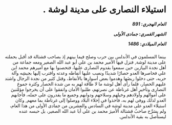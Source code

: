 <h1 dir="rtl">استيلاء النصارى على مدينة لوشة  .</h1>

<h5 dir="rtl">العام الهجري:  891

الشهر القمري: جمادى الأولى

العام الميلادي: 1486</h5>

<p dir="rtl">بينما المسلمون في الأندلس بين حرب وصلح فيما بينهم إذ بصاحب قشتالة قد أقبل بحملته على مدينة لوشة, فنزل فيها الأمير محمد بن علي أبو عبد الله الصغير ومعه جماعة من أهل نجدة البيازين حين سمعوا بقدوم النصارى عليها، فتحصنوا بها مع أميرهم محمد ابن علي فحاصرها العدو حصارًا شديدًا ونصب عليها أنفاطه وعدته واقترب إليها بجيشِه وآلة حربه، حتى دخلوا ربضَها وهدموا بعض أسوارِها بالأنفاط، وقتل كثير من نجدة الرجال واشتد عليهم الحصار، فلما رأى أهل لوشة ما لا طاقة لهم به من شدة الحصار وكثرة جموع النصارى وتأخير أهل غرناطة عن نصرتهم، طلبوا الأمان واتفقوا على أن يخرجوا مؤمَّنينَ على أموالهم وأولادهم وخيلهم وسلاحهم ودوابهم وجميع ما يقدرون على حمله، فأجابهم العدو لذلك ووفى لهم به، فأخذوا في إخلاء البلاد ووصلوا إلى غرناطة بما معهم, وكان استيلاء العدو على مدينة لوشة في السادس والعشرين من جمادى الأولى من هذا العام، ولم يسَرِّح صاحبُ قشتالة الأميرَ محمد بن علي أبا عبد الله الصغير، بل حبسه عنده ليستأصل به بقية الأندلس.</p></br>
